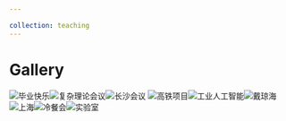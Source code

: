 ```yaml
---

collection: teaching
---
```


Gallery
======
![毕业快乐](https://yang-px.github.io/images/biye.jpg)![复杂理论会议](https://yang-px.github.io/images/fuzalilun.jpg)![长沙会议](https://yang-px.github.io/images/changsha.jpg)
![高铁项目](https://yang-px.github.io/images/project.jpg)![工业人工智能](https://yang-px.github.io/images/chai.jpg)![戴琼海](https://yang-px.github.io/images/dai.jpg)
![上海](https://yang-px.github.io/images/shanghai.png)![冷餐会](https://yang-px.github.io/images/dinner.jpg)![实验室](https://yang-px.github.io/images/lab.jpg)


